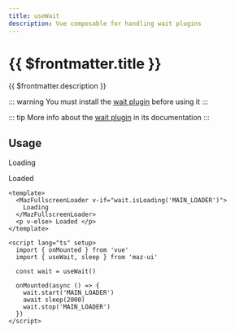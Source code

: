 ```yaml
---
title: useWait
description: Vue composable for handling wait plugins
---
```


# {{ $frontmatter.title }}

{{ $frontmatter.description }}

::: warning
You must install the [wait plugin](./../plugins/wait.md#install) before using it
:::

::: tip
More info about the [wait plugin](./../plugins/wait.md) in its documentation
:::

## Usage

<MazFullscreenLoader v-if="wait.isLoading('MAIN_LOADER')">
  Loading
</MazFullscreenLoader>
<p v-else> Loaded </p>

```vue
<template>
  <MazFullscreenLoader v-if="wait.isLoading('MAIN_LOADER')">
    Loading
  </MazFullscreenLoader>
  <p v-else> Loaded </p>
</template>

<script lang="ts" setup>
  import { onMounted } from 'vue'
  import { useWait, sleep } from 'maz-ui'

  const wait = useWait()

  onMounted(async () => {
    wait.start('MAIN_LOADER')
    await sleep(2000)
    wait.stop('MAIN_LOADER')
  })
</script>
```

<script lang="ts" setup>
  import { onMounted } from 'vue'
  import { useWait, sleep } from 'maz-ui'

  const wait = useWait()

  onMounted(async () => {
    wait.start('MAIN_LOADER')
    await sleep(2000)
    wait.stop('MAIN_LOADER')
  })
</script>

